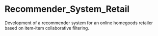# Recommender_System_Retail
Development of a recommender system for an online homegoods retailer based on item-item collaborative filtering. 
